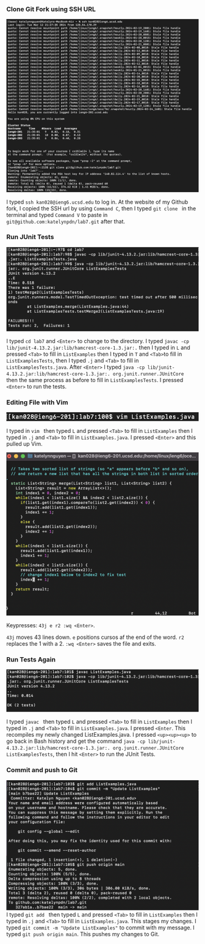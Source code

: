 ### Clone Git Fork using SSH URL
![git clone](lab4_img0.png)

I typed `ssh kan028@ieng6.ucsd.edu` to log in. At the website of my Github fork, I copied the SSH url by using `Command C`, then I typed `git clone ` in the terminal and typed `Command V` to paste in `git@github.com:katelynpdn/lab7.git` after that.

### Run JUnit Tests
![Run JUnit Tests](lab4_img2.png)

I typed `cd lab7` and `<Enter>` to change to the directory. I typed `javac -cp lib/junit-4.13.2.jar:lib/hamcrest-core-1.3.jar:.` then I typed in `L` and pressed `<Tab>` to fill in `ListExamples` then I typed in `T` and `<Tab>`to fill in `ListExamplesTests`, then I typed `.j` and `<Tab>` to fill in `ListExamplesTests.java`. After `<Enter>` I typed `java -cp lib/junit-4.13.2.jar:lib/hamcrest-core-1.3.jar:. org.junit.runner.JUnitCore ` then the same process as before to fill in `ListExamplesTests`. I pressed `<Enter>` to run the tests.

### Editing File with Vim
![Run vim](lab4_img3.png)

I typed in `vim ` then typed `L` and pressed `<Tab>` to fill in `ListExamples` then I typed in `.j` and `<Tab>` to fill in `ListExamples.java`. I pressed `<Enter>` and this pulled up Vim.

![Editing in vim](lab4_img4.png)

Keypresses: `43j e r2 :wq <Enter>`.

`43j` moves 43 lines down. `e` positions cursos af the end of the word. `r2` replaces the 1 with a 2. `:wq <Enter>` saves the file and exits.

### Run Tests Again
![Run Tests](lab4_img5.png)

I typed `javac ` then typed `L` and pressed `<Tab>` to fill in `ListExamples` then I typed in `.j` and `<Tab>` to fill in `ListExamples.java`. I pressed `<Enter`. This recompiles my newly changed ListExamples.java. I pressed `<up><up><up>` to go back in Bash history and get the command `java -cp lib/junit-4.13.2.jar:lib/hamcrest-core-1.3.jar:. org.junit.runner.JUnitCore ListExamplesTests`, then I hit `<Enter>` to run the JUnit Tests.

### Commit and push to Git
![Git commit and push](lab4_img6.png)
I typed `git add ` then typed `L` and pressed `<Tab>` to fill in `ListExamples` then I typed in `.j` and `<Tab>` to fill in `ListExamples.java`. This stages my changes.
I typed `git commit -m "Update ListExamples"` to commit with my message.
I typed `git push origin main`. This pushes my changes to Git.
